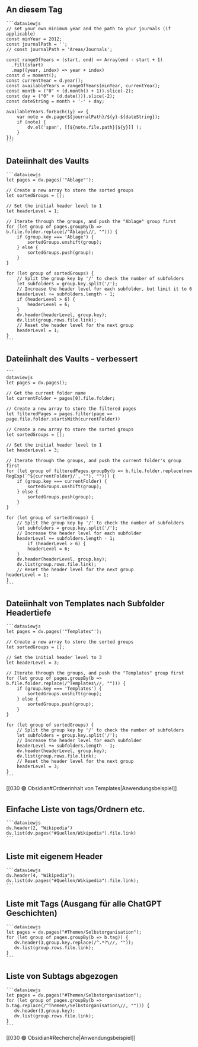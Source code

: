 ## An diesem Tag

````
```dataviewjs
// set your own minimum year and the path to your journals (if applicable)
const minYear = 2012;
const journalPath = '';
// const journalPath = 'Areas/Journals';

const rangeOfYears = (start, end) => Array(end - start + 1)
  .fill(start)
  .map((year, index) => year + index)
const d = moment();
const currentYear = d.year();
const availableYears = rangeOfYears(minYear, currentYear);
const month = ("0" + (d.month() + 1)).slice(-2);
const day = ("0" + (d.date())).slice(-2);
const dateString = month + '-' + day;

availableYears.forEach((y) => {
	var note = dv.page(${journalPath}/${y}-${dateString});
	if (note) {
		dv.el('span', [[${note.file.path}|${y}]] );
	}
});
```
````

## Dateiinhalt des Vaults

``````
```dataviewjs
let pages = dv.pages('"Ablage"');

// Create a new array to store the sorted groups
let sortedGroups = [];

// Set the initial header level to 1
let headerLevel = 1;

// Iterate through the groups, and push the "Ablage" group first
for (let group of pages.groupBy(b => b.file.folder.replace(/^Ablage\//, ""))) {
    if (group.key === 'Ablage') {
        sortedGroups.unshift(group);
    } else {
        sortedGroups.push(group);
    }
}

for (let group of sortedGroups) {
    // Split the group key by '/' to check the number of subfolders
    let subfolders = group.key.split('/');
    // Increase the header level for each subfolder, but limit it to 6
    headerLevel += subfolders.length - 1;
    if (headerLevel > 6) {
        headerLevel = 6;
    }
    dv.header(headerLevel, group.key);
    dv.list(group.rows.file.link); 
    // Reset the header level for the next group
    headerLevel = 1;
}
```
``````

## Dateiinhalt des Vaults - verbessert

``````
```
dataviewjs
let pages = dv.pages();

// Get the current folder name
let currentFolder = pages[0].file.folder;

// Create a new array to store the filtered pages
let filteredPages = pages.filter(page => page.file.folder.startsWith(currentFolder))

// Create a new array to store the sorted groups
let sortedGroups = [];

// Set the initial header level to 1
let headerLevel = 3;

// Iterate through the groups, and push the current folder's group first
for (let group of filteredPages.groupBy(b => b.file.folder.replace(new RegExp(`^${currentFolder}/`, ""), ""))) {
	if (group.key === currentFolder) {
		sortedGroups.unshift(group);
	} else {
		sortedGroups.push(group);
	}
}

for (let group of sortedGroups) {
	// Split the group key by '/' to check the number of subfolders
	let subfolders = group.key.split('/');
	// Increase the header level for each subfolder
	headerLevel += subfolders.length - 1;
	    if (headerLevel > 6) {
        headerLevel = 6;
    }
	dv.header(headerLevel, group.key);
	dv.list(group.rows.file.link);
	// Reset the header level for the next group
headerLevel = 1;
}
```
``````

## Dateiinhalt von Templates nach Subfolder Headertiefe

``````
```dataviewjs
let pages = dv.pages('"Templates"');

// Create a new array to store the sorted groups
let sortedGroups = [];

// Set the initial header level to 3
let headerLevel = 3;

// Iterate through the groups, and push the "Templates" group first
for (let group of pages.groupBy(b => b.file.folder.replace(/^Templates\//, ""))) {
    if (group.key === 'Templates') {
        sortedGroups.unshift(group);
    } else {
        sortedGroups.push(group);
    }
}

for (let group of sortedGroups) {
    // Split the group key by '/' to check the number of subfolders
    let subfolders = group.key.split('/');
    // Increase the header level for each subfolder
    headerLevel += subfolders.length - 1;
    dv.header(headerLevel, group.key);
    dv.list(group.rows.file.link); 
    // Reset the header level for the next group
    headerLevel = 3;
}
```
``````

[[030 🟣 Obsidian#Ordnerinhalt von Templates|Anwendungsbeispiel]]

## Einfache Liste von tags/Ordnern etc.

``````
```dataviewjs
dv.header(2, "Wikipedia")
dv.list(dv.pages("#Quellen/Wikipedia").file.link)
```
``````

## Liste mit eigenem Header

``````
```dataviewjs
dv.header(4, "Wikipedia");
dv.list(dv.pages("#Quellen/Wikipedia").file.link);
```
``````

## Liste mit Tags (Ausgang für alle ChatGPT Geschichten)

``````
```dataviewjs
let pages = dv.pages("#Themen/Selbstorganisation");
for (let group of pages.groupBy(b => b.tag)) {
   dv.header(3,group.key.replace(/^.*?\//, ""));
   dv.list(group.rows.file.link); 
}
```
``````

## Liste von Subtags abgezogen

``````
```dataviewjs
let pages = dv.pages("#Themen/Selbstorganisation");
for (let group of pages.groupBy(b => b.tag.replace(/^Themen\/Selbstorganisation\//, ""))) {
   dv.header(3,group.key);
   dv.list(group.rows.file.link); 
}
```
``````

[[030 🟣 Obsidian#Recherche|Anwendungsbeispiel]]